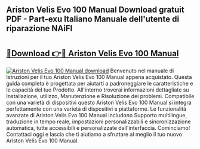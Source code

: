 ## Ariston Velis Evo 100 Manual Download gratuit PDF - Part-exu Italiano Manuale dell'utente di riparazione NAiFl

# <h2><a href="http://dfgt4s.blite.top/?on=Ariston+Velis+Evo+100+Manual">🔗Download 👉🔴 Ariston Velis Evo 100 Manual</a></h2>

[![Ariston Velis Evo 100 Manual download](https://i.imgur.com/lujVjoI.png)](http://dfgt4s.blite.top/?on=Ariston+Velis+Evo+100+Manual)
Benvenuto nel manuale di Istruzioni per il tuo Ariston Velis Evo 100 Manual appena acquistato. Questa guida completa è progettata per aiutarti a padroneggiare le caratteristiche e le capacità del tuo Prodotto. All'interno troverai informazioni dettagliate su Installazione, utilizzo, Manutenzione e Risoluzione dei problemi. Compatibile con una varietà di dispositivi questo Ariston Velis Evo 100 Manual si integra perfettamente con una varietà di dispositivi e piattaforme. Le funzionalità avanzate di Ariston Velis Evo 100 Manual includono Supporto multilingue, traduzione in tempo reale, impostazioni personalizzabili e sincronizzazione automatica, tutte accessibili e personalizzate dall'interfaccia. Cominciamo! Contattaci oggi e lascia che ti aiutiamo a sfruttare al meglio il tuo nuovo Ariston Velis Evo 100 Manual.
